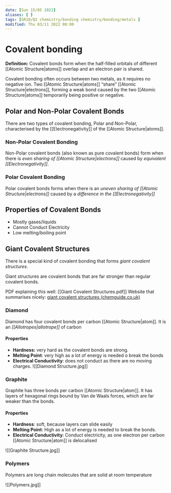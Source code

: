 ```yaml
---
date: [Sun 15/05 2022]
aliases: [ ]
tags: [GR10/Q2 chemistry/bonding chemistry/bonding/metals ]
modified: Thu 03/11 2022 08:00
---
```

# Covalent bonding
**Definition:** Covalent bonds form when the half-filled orbitals of different [[Atomic Structure|atoms]] overlap and an electron pair is shared. 

Covalent bonding often occurs between two metals, as it requires no negative ion. Two [[Atomic Structure|atoms]] “share” [[Atomic Structure|electrons]], forming a weak bond caused by the two [[Atomic Structure|atoms]] temporarily being positive or negative. 

## Polar and Non-Polar Covalent Bonds
There are two types of covalent bonding, Polar and Non-Polar, characterised by the [[Electronegativity]] of the [[Atomic Structure|atoms]]. 

### Non-Polar Covalent Bonding
Non-Polar covalent bonds (also known as pure covalent bonds) form when there is *even sharing of [[Atomic Structure|electrons]]* caused by *equivalent [[Electronegativity]]*. 

### Polar Covalent Bonding
Polar covalent bonds forms when there is an *uneven sharing of [[Atomic Structure|electrons]]* caused by a *difference in the [[Electronegativity]]*

## Properties of Covalent Bonds
- Mostly gases/liquids
- Cannot Conduct Electricity
- Low melting/boiling point

## Giant Covalent Structures
There is a special kind of covalent bonding that forms *giant covalent structures*. 

Giant structures are covalent bonds that are far stronger than regular covalent bonds. 

PDF explaining this well: [[Giant Covalent Structures.pdf]]
Website that summarises nicely: [giant covalent structures (chemguide.co.uk)](https://www.chemguide.co.uk/atoms/structures/giantcov.html)

### Diamond
Diamond has four covalent bonds per carbon [[Atomic Structure|atom]]. It is an *[[Allotropes|allotrope]]* of carbon

#### Properties
- **Hardness:** very hard as the covalent bonds are strong. 
- **Melting Point**: very high as a lot of energy is needed o break the bonds
- **Electrical Conductivity**: does not conduct as there are no moving charges. 
![[Diamond Structure.jpg]]

### Graphite
Graphite has three bonds per carbon [[Atomic Structure|atom]]. It has layers of hexagonal rings bound by Van de Waals forces, which are far weaker than the bonds. 

#### Properties
- **Hardness**: soft, because layers can slide easily
- **Melting Point**: High as a lot of energy is needed to break the bonds. 
- **Electrical Conductivity**: Conduct electricity, as one electron per carbon [[Atomic Structure|atom]] is delocalised

![[Graphite Structure.jpg]]

### Polymers
Polymers are long chain molecules that are solid at room temperature

![[Polymers.jpg]]


